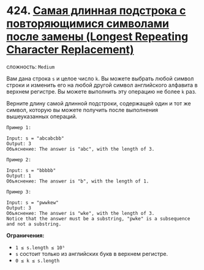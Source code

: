 # 424. [Самая длинная подстрока с повторяющимися символами после замены (Longest Repeating Character Replacement)](https://leetcode.com/problems/longest-substring-without-repeating-characters/description/)

сложность: `Medium`

Вам дана строка `s` и целое число `k`. Вы можете выбрать любой символ строки и изменить его на любой другой символ английского алфавита в верхнем регистре. Вы можете выполнить эту операцию не более `k` раз.

Верните длину самой длинной подстроки, содержащей один и тот же символ, которую вы можете получить после выполнения вышеуказанных операций.

```
Пример 1:

Input: s = "abcabcbb"
Output: 3
Объяснение: The answer is "abc", with the length of 3.

Пример 2:

Input: s = "bbbbb"
Output: 1
Объяснение: The answer is "b", with the length of 1.

Пример 3:

Input: s = "pwwkew"
Output: 3
Объяснение: The answer is "wke", with the length of 3.
Notice that the answer must be a substring, "pwke" is a subsequence and not a substring.
```
**Ограничения:**

*   `1 ≤ s.length ≤ 10⁵`
*   `s` состоит только из английских букв в верхнем регистре.
*   `0 ≤ k ≤ s.length`